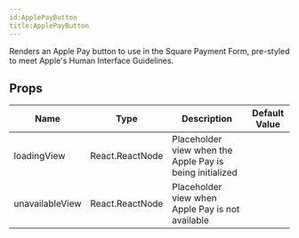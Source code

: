 ```yaml
---
id:ApplePayButton
title:ApplePayButton
---
```

Renders an Apple Pay button to use in the Square Payment Form, pre-styled to meet Apple's Human Interface Guidelines.
## Props
|Name|Type|Description|Default Value|
|---|---|---|---|
|loadingView|React.ReactNode|Placeholder view when the Apple Pay is being initialized||
|unavailableView|React.ReactNode|Placeholder view when Apple Pay is not available||